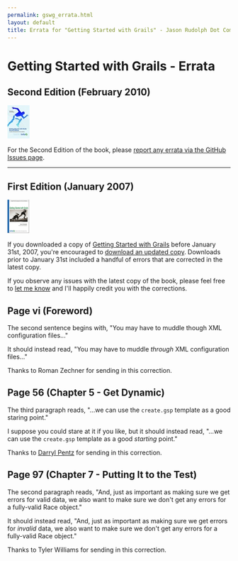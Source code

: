 ```yaml
---
permalink: gswg_errata.html
layout: default
title: Errata for "Getting Started with Grails" - Jason Rudolph Dot Com
---
```

# Getting Started with Grails - Errata

## Second Edition (February 2010)

![Getting Started With Grails, Second Edition](/images/getting-started-with-grails-v2-header.jpg)

For the Second Edition of the book, please [report any errata via the GitHub Issues page](http://github.com/scottdavis99/gswg-v2/issues "Errata for Getting Started With Grails, Second Edition").

----

## First Edition (January 2007)

![Getting Started With Grails, First Edition](/images/getting-started-with-grails-header.png)

If you downloaded a copy of <a href="http://www.infoq.com/minibooks/grails">Getting Started with Grails</a> before January 31st, 2007, you're encouraged to <a href="http://www.infoq.com/minibooks/grails">download an updated copy</a>.  Downloads prior to January 31st included a handful of errors that are corrected in the latest copy.

If you observe any issues with the latest copy of the book, please feel free to <a href="mailto:jason@jasonrudolph.com">let me know</a> and I'll happily credit you with the corrections.

## Page vi (Foreword)

The second sentence begins with, "You may have to muddle though XML configuration files..."

It should instead read, "You may have to muddle <em>through</em> XML configuration files..."

Thanks to Roman Zechner for sending in this correction.

## Page 56 (Chapter 5 - Get Dynamic)

The third paragraph reads, "...we can use the `create.gsp` template as a good staring point."

I suppose you could stare at it if you like, but it should instead read, "...we can use the `create.gsp` template as a good *starting* point."

Thanks to <a href="http://splab.blogspot.com">Darryl Pentz</a> for sending in this correction.

## Page 97 (Chapter 7 - Putting It to the Test)

The second paragraph reads, "And, just as important as making sure we get errors for valid data, we also want to make sure we don't get any errors for a fully-valid Race object."

It should instead read, "And, just as important as making sure we get errors for *invalid* data, we also want to make sure we don't get any errors for a fully-valid Race object."

Thanks to Tyler Williams for sending in this correction.
